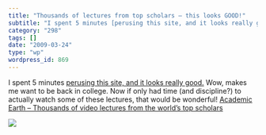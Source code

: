 ```yaml
---
title: "Thousands of lectures from top scholars – this looks GOOD!"
subtitle: "I spent 5 minutes [perusing this site, and it looks really good.](http://academicearth.org/) Wow, ma..."
category: "298"
tags: []
date: "2009-03-24"
type: "wp"
wordpress_id: 869
---
```

I spent 5 minutes [perusing this site, and it looks really good.](http://academicearth.org/) Wow, makes me want to be back in college. Now if only had time (and discipline?) to actually watch some of these lectures, that would be wonderful!
[Academic Earth – Thousands of video lectures from the world’s top scholars](http://academicearth.org/)

![](https://i0.wp.com/img.zemanta.com/pixy.gif?w=584)